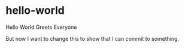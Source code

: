 # hello-world
Hello World Greets Everyone

But now I want to change this to show that I can commit to something.
